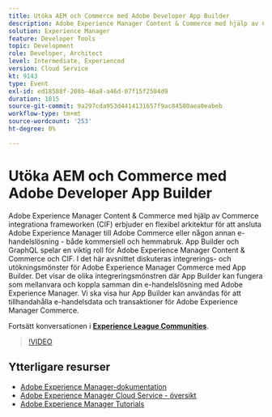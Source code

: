 ```yaml
---
title: Utöka AEM och Commerce med Adobe Developer App Builder
description: Adobe Experience Manager Content & Commerce med hjälp av Commerce integrationa frameworken (CIF) erbjuder en flexibel arkitektur för att ansluta Adobe Experience Manager till Adobe Commerce eller någon annan e-handelslösning - både kommersiell och hemmabruk. App Builder och GraphQL spelar en viktig roll för Adobe Experience Manager Content & Commerce och CIF. I det här avsnittet diskuteras integrerings- och utökningsmönster för Adobe Experience Manager Commerce med App Builder. Det visar de olika integreringsmönstren där App Builder kan fungera som mellanvara och koppla samman din e-handelslösning med Adobe Experience Manager. Vi ska visa hur App Builder kan användas för att tillhandahålla e-handelsdata och transaktioner för Adobe Experience Manager Commerce.
solution: Experience Manager
feature: Developer Tools
topic: Development
role: Developer, Architect
level: Intermediate, Experienced
version: Cloud Service
kt: 9143
type: Event
exl-id: ed18588f-208b-46a8-a46d-07f15f2504d9
duration: 1815
source-git-commit: 9a297cda953d4414131657f9ac84580aea0eabeb
workflow-type: tm+mt
source-wordcount: '253'
ht-degree: 0%

---
```


# Utöka AEM och Commerce med Adobe Developer App Builder

Adobe Experience Manager Content &amp; Commerce med hjälp av Commerce integrationa frameworken (CIF) erbjuder en flexibel arkitektur för att ansluta Adobe Experience Manager till Adobe Commerce eller någon annan e-handelslösning - både kommersiell och hemmabruk. App Builder och GraphQL spelar en viktig roll för Adobe Experience Manager Content &amp; Commerce och CIF. I det här avsnittet diskuteras integrerings- och utökningsmönster för Adobe Experience Manager Commerce med App Builder. Det visar de olika integreringsmönstren där App Builder kan fungera som mellanvara och koppla samman din e-handelslösning med Adobe Experience Manager. Vi ska visa hur App Builder kan användas för att tillhandahålla e-handelsdata och transaktioner för Adobe Experience Manager Commerce.

Fortsätt konversationen i **[Experience League Communities](https://adobe.ly/3om4942)**.

>[!VIDEO](https://video.tv.adobe.com/v/337567/?quality=12&learn=on&hidetitle=true)

## Ytterligare resurser

- [Adobe Experience Manager-dokumentation](https://experienceleague.adobe.com/docs/experience-manager-cloud-service.html)
- [Adobe Experience Manager Cloud Service - översikt](https://experienceleague.adobe.com/docs/experience-manager-cloud-service/overview/home.html)
- [Adobe Experience Manager Tutorials](https://experienceleague.adobe.com/docs/experience-manager-tutorials.html)
